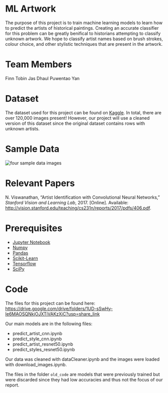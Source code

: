 # ML Artwork

The purpose of this project is to train machine learning models to learn how to predict the artists of historical paintings. Creating an accurate classifier for this problem can be greatly benifical to historians attempting to classify unknown artwork. We hope to classify artist names based on brush strokes, colour choice, and other stylistic techniques that are present in the artwork. 

# Team Members
Finn Tobin
Jas Dhaul
Puwentao Yan

# Dataset

The dataset used for this project can be found on [Kaggle](https://www.kaggle.com/datasets/antoinegruson/-wikiart-all-images-120k-link?resource=download). In total, there are over 120,000 images present! However, our project will use a cleaned version of this dataset since the original dataset contains rows with unknown artists.

# Sample Data

![four sample data images](https://i.imgur.com/Qrlazof.png)

# Relevant Papers

N. Viswanathan, “Artist Identification with Convolutional Neural Networks,” _Stanford Vision and Learning Lab_, 2017. [Online]. Available: http://vision.stanford.edu/teaching/cs231n/reports/2017/pdfs/406.pdf.

# Prerequisites

 - [Jupyter Notebook](https://jupyter.org/)
 - [Numpy](https://numpy.org/)
 - [Pandas](https://pandas.pydata.org/)
 - [Scikit-Learn](https://scikit-learn.org/stable/)      
 - [Tensorflow](https://www.tensorflow.org/)
 - [SciPy](https://scipy.org/)
 
 # Code

The files for this project can be found here: https://drive.google.com/drive/folders/1UD-sSwHy-Ie6MAOSQNkjOJXTiVAKzXiC?usp=share_link

Our main models are in the following files:
 - predict_artist_cnn.ipynb
 - predict_style_cnn.ipynb
 - predict_artist_resnet50.ipynb
 - predict_styles_resnet50.ipynb


Our data was cleaned with dataCleaner.ipynb and the images were loaded with download_images.ipynb.

The files in the folder `old_code` are models that were previously trained but were discarded since they had low accuracies and thus not the focus of our report.
